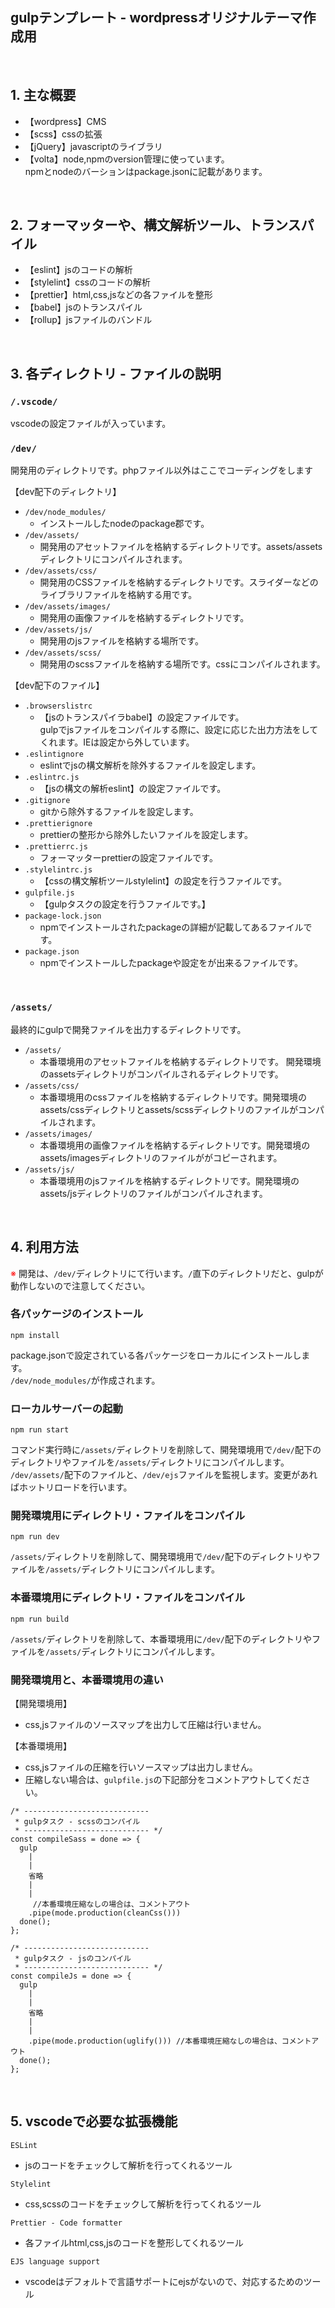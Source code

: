 ## gulpテンプレート - wordpressオリジナルテーマ作成用
<br>

## 1. 主な概要
- 【wordpress】CMS
- 【scss】cssの拡張
- 【jQuery】javascriptのライブラリ
- 【volta】node,npmのversion管理に使っています。
<br>npmとnodeのバーションはpackage.jsonに記載があります。
<br>

## 2. フォーマッターや、構文解析ツール、トランスパイル
- 【eslint】jsのコードの解析
- 【stylelint】cssのコードの解析
- 【prettier】html,css,jsなどの各ファイルを整形
- 【babel】jsのトランスパイル
- 【rollup】jsファイルのバンドル
<br>

## 3. 各ディレクトリ - ファイルの説明
### ```/.vscode/```
vscodeの設定ファイルが入っています。<br>
### ```/dev/```
開発用のディレクトリです。phpファイル以外はここでコーディングをします

【dev配下のディレクトリ】
- ```/dev/node_modules/```
  - インストールしたnodeのpackage郡です。
- ```/dev/assets/```
  - 開発用のアセットファイルを格納するディレクトリです。assets/assetsディレクトリにコンパイルされます。
- ```/dev/assets/css/```
  - 開発用のCSSファイルを格納するディレクトリです。スライダーなどのライブラリファイルを格納する用です。
- ```/dev/assets/images/```
  - 開発用の画像ファイルを格納するディレクトリです。
- ```/dev/assets/js/```
  - 開発用のjsファイルを格納する場所です。
- ```/dev/assets/scss/```
  - 開発用のscssファイルを格納する場所です。cssにコンパイルされます。

【dev配下のファイル】
- ```.browserslistrc```
  - 【jsのトランスパイラbabel】の設定ファイルです。<br>
  gulpでjsファイルをコンパイルする際に、設定に応じた出力方法をしてくれます。IEは設定から外しています。
- ```.eslintignore```
  - eslintでjsの構文解析を除外するファイルを設定します。
- ```.eslintrc.js```
  - 【jsの構文の解析eslint】の設定ファイルです。
- ```.gitignore```
  - gitから除外するファイルを設定します。
- ```.prettierignore```
  - prettierの整形から除外したいファイルを設定します。
- ```.prettierrc.js```
  - フォーマッターprettierの設定ファイルです。
- ```.stylelintrc.js```
  - 【cssの構文解析ツールstylelint】の設定を行うファイルです。
- ```gulpfile.js```
  - 【gulpタスクの設定を行うファイルです。】
- ```package-lock.json```
  - npmでインストールされたpackageの詳細が記載してあるファイルです。
- ```package.json```
  - npmでインストールしたpackageや設定をが出来るファイルです。
<br>

### ```/assets/```
最終的にgulpで開発ファイルを出力するディレクトリです。
<br>

- ```/assets/```
  - 本番環境用のアセットファイルを格納するディレクトリです。
  開発環境のassetsディレクトリがコンパイルされるディレクトリです。
- ```/assets/css/```
  - 本番環境用のcssファイルを格納するディレクトリです。開発環境のassets/cssディレクトリとassets/scssディレクトリのファイルがコンパイルされます。
- ```/assets/images/```
  - 本番環境用の画像ファイルを格納するディレクトリです。開発環境のassets/imagesディレクトリのファイルががコピーされます。
- ```/assets/js/```
  - 本番環境用のjsファイルを格納するディレクトリです。開発環境のassets/jsディレクトリのファイルがコンパイルされます。
<br>

## 4. 利用方法
<span style="color:red;">※</span> 開発は、```/dev/```ディレクトリにて行います。`/`直下のディレクトリだと、gulpが動作しないので注意してください。
<br>

### 各パッケージのインストール
```
npm install
```
package.jsonで設定されている各パッケージをローカルにインストールします。<br>
```/dev/node_modules/```が作成されます。

### ローカルサーバーの起動
```
npm run start
```
コマンド実行時に```/assets/```ディレクトリを削除して、開発環境用で```/dev/```配下のディレクトリやファイルを``/assets/``ディレクトリにコンパイルします。<br>
  ```/dev/assets/```配下のファイルと、```/dev/ejs```ファイルを監視します。変更があればホットリロードを行います。

### 開発環境用にディレクトリ・ファイルをコンパイル
```
npm run dev
```
```/assets/```ディレクトリを削除して、開発環境用で```/dev/```配下のディレクトリやファイルを``/assets/``ディレクトリにコンパイルします。

### 本番環境用にディレクトリ・ファイルをコンパイル
```
npm run build
```
```/assets/```ディレクトリを削除して、本番環境用に```/dev/```配下のディレクトリやファイルを```/assets/```ディレクトリにコンパイルします。
<br>

### 開発環境用と、本番環境用の違い
【開発環境用】
+ css,jsファイルのソースマップを出力して圧縮は行いません。

【本番環境用】
+ css,jsファイルの圧縮を行いソースマップは出力しません。
+ 圧縮しない場合は、```gulpfile.js```の下記部分をコメントアウトしてください。

```
/* ----------------------------
 * gulpタスク - scssのコンパイル
 * ---------------------------- */
const compileSass = done => {
  gulp
    |
    |
    省略
    |
    |
     //本番環境圧縮なしの場合は、コメントアウト
    .pipe(mode.production(cleanCss()))
  done();
};

```
```
/* ----------------------------
 * gulpタスク - jsのコンパイル
 * ---------------------------- */
const compileJs = done => {
  gulp
    |
    |
    省略
    |
    |
    .pipe(mode.production(uglify())) //本番環境圧縮なしの場合は、コメントアウト
  done();
};
```
<br>

## 5. vscodeで必要な拡張機能
```ESLint```
+ jsのコードをチェックして解析を行ってくれるツール

```Stylelint```
+ css,scssのコードをチェックして解析を行ってくれるツール

```Prettier - Code formatter```
+ 各ファイルhtml,css,jsのコードを整形してくれるツール

```EJS language support```
+ vscodeはデフォルトで言語サポートにejsがないので、対応するためのツール